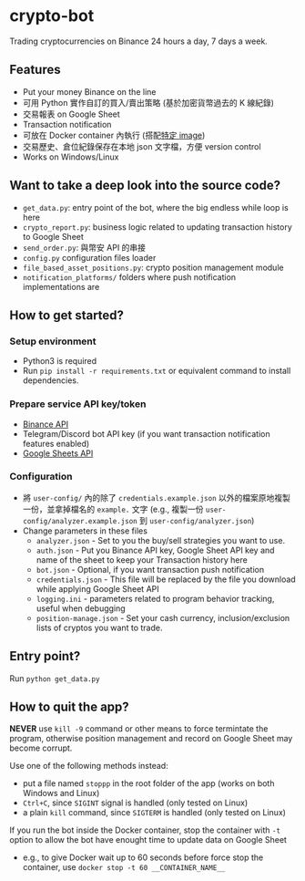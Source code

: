 # crypto-bot
Trading cryptocurrencies on Binance 24 hours a day, 7 days a week.

## Features
- Put your money Binance on the line
- 可用 Python 實作自訂的買入/賣出策略 (基於加密貨幣過去的 K 線紀錄)
- 交易報表 on Google Sheet
- Transaction notification
- 可放在 Docker container 內執行 (搭配[特定 image](https://hub.docker.com/r/wuuker/python-bot-env))
- 交易歷史、倉位紀錄保存在本地 json 文字檔，方便 version control
- Works on Windows/Linux

## Want to take a deep look into the source code?
- `get_data.py`: entry point of the bot, where the big endless while loop is here
- `crypto_report.py`: business logic related to updating transaction history to Google Sheet
- `send_order.py`: 與幣安 API 的串接
- `config.py` configuration files loader
- `file_based_asset_positions.py`: crypto position management module
- `notification_platforms/` folders where push notification implementations are

## How to get started?

### Setup environment
- Python3 is required
- Run `pip install -r requirements.txt` or equivalent command to install dependencies.

### Prepare service API key/token
- [Binance API](https://www.binance.com/en/support/faq/360002502072)
- Telegram/Discord bot API key (if you want transaction notification features enabled)
- [Google Sheets API](https://handsondataviz.org/google-sheets-api-key.html)

### Configuration
- 將 `user-config/` 內的除了 `credentials.example.json` 以外的檔案原地複製一份，並拿掉檔名的 `example.` 文字 (e.g., 複製一份 `user-config/analyzer.example.json` 到 `user-config/analyzer.json`)
- Change parameters in these files
  * `analyzer.json` - Set to you the buy/sell strategies you want to use.
  * `auth.json` - Put you Binance API key, Google Sheet API key and name of the sheet to keep your Transaction history here
  * `bot.json` - Optional, if you want transaction push notification
  * `credentials.json` - This file will be replaced by the file you download while applying Google Sheet API
  * `logging.ini` - parameters related to program behavior tracking, useful when debugging
  * `position-manage.json` - Set your cash currency, inclusion/exclusion lists of cryptos you want to trade.


## Entry point?
Run `python get_data.py`

## How to quit the app?
**NEVER** use `kill -9` command or other means to force termintate the program, otherwise position management and record on Google Sheet may become corrupt.

Use one of the following methods instead:
- put a file named `stoppp` in the root folder of the app (works on both Windows and Linux)
- `Ctrl+C`, since `SIGINT` signal is handled (only tested on Linux)
- a plain `kill` command, since `SIGTERM` is handled (only tested on Linux)

If you run the bot inside the Docker container, stop the container with `-t` option to allow the bot have enought time to update data on Google Sheet
- e.g., to give Docker wait up to 60 seconds before force stop the container, use `docker stop -t 60 __CONTAINER_NAME__`
